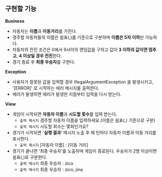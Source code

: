 ## 구현할 기능
**Business**
* 자동차는 **이름**과 **이동거리**를 가진다.
* 경주할 자동차들의 이름은 쉼표(,)를 기준으로 구분하며 **이름은 5자 이하**만 가능하다.
* 자동차의 전진 조건은 0에서 9사이의 랜덤값을 구하고 값이 **3 이하의 값이면 멈추고**, **4 이상일 경우 전진**한다.
* 경기 종료 후 **최종 우승자**를 구한다.

**Exception**
* 사용자가 잘못된 값을 입력할 경우 IllegalArgumentException 을 발생시키고, '[ERROR]' 로 시작하는 에러 메시지를 출력한다.
* 에러가 발생하면 에러가 발생한 지점부터 입력을 다시 받는다.

**View**
* 게임이 시작되면 **자동차 이름**과 **시도할 횟수**를 입력 받는다.
    * `출력 메시지` 경주할 자동차 이름을 입력하세요.(이름은 쉼표(,) 기준으로 구분)
    * `출력 메시지` 시도할 회수는 몇회인가요?
* 경기가 시작되면 '**실행 결과**' 메시지 노출 후 매 턴마다 자동차 이름과 이동 거리를 표시한다.
    * `출력 메시지` [자동차 이름] : [이동 거리]
* 경기가 끝나면 '최종 우승자'를 노출하며 게임이 종료된다. 우승자가 2명 이상이면 쉼표(,)로 구분한다.
    * `출력 메시지` 최종 우승자 : zico
    * `출력 메시지` 최종 우승자 : zico, jina
